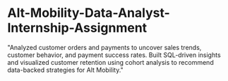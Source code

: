 # Alt-Mobility-Data-Analyst-Internship-Assignment
"Analyzed customer orders and payments to uncover sales trends, customer behavior, and payment success rates. Built SQL-driven insights and visualized customer retention using cohort analysis to recommend data-backed strategies for Alt Mobility."
